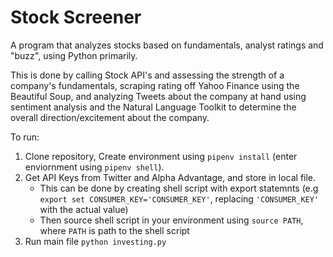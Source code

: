 # Stock Screener

A program that analyzes stocks based on fundamentals, analyst ratings and "buzz", using Python primarily.

This is done by calling Stock API's and assessing the strength of a company's fundamentals, scraping rating off Yahoo Finance using the Beautiful Soup, and analyzing Tweets about the company at hand using sentiment analysis and the Natural Language Toolkit to determine the overall direction/excitement about the company.

To run:

1) Clone repository, Create environment using `pipenv install` (enter enviornment using `pipenv shell`).
2) Get API Keys from Twitter and Alpha Advantage, and store in local file.
    * This can be done by creating shell script with export statemnts (e.g `export set CONSUMER_KEY='CONSUMER_KEY'`, replacing `'CONSUMER_KEY'` with the actual value)
    * Then source shell script in your environment using `source PATH`, where `PATH` is path to the shell script
3) Run main file `python investing.py`

